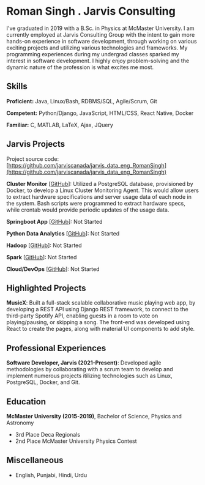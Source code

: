 # Roman Singh . Jarvis Consulting

I've graduated in 2019 with a B.Sc. in Physics at McMaster University. I am currently employed at Jarvis Consulting Group with the intent to gain more hands-on experience in software development, through working on various exciting projects and utilizing various technologies and frameworks. My programming experiences during my undergrad classes sparked my interest in software development. I highly enjoy problem-solving and the dynamic nature of the profession is what excites me most.

## Skills

**Proficient:** Java, Linux/Bash, RDBMS/SQL, Agile/Scrum, Git

**Competent:** Python/Django, JavaScript, HTML/CSS, React Native, Docker

**Familiar:** C, MATLAB, LaTeX, Ajax, JQuery

## Jarvis Projects

Project source code: [https://github.com/jarviscanada/jarvis_data_eng_RomanSingh](https://github.com/jarviscanada/jarvis_data_eng_RomanSingh)


**Cluster Monitor** [[GitHub](https://github.com/jarviscanada/jarvis_data_eng_RomanSingh/tree/master/linux_sql)]: Utilized a PostgreSQL database, provisioned by Docker, to develop a Linux Cluster Monitoring Agent. This would allow users to extract hardware specifications and server usage data of each node in the system. Bash scripts were programmed to extract hardware specs, while crontab would provide periodic updates of the usage data.

**Springboot App** [[GitHub](https://github.com/jarviscanada/jarvis_data_eng_RomanSingh/tree/master/springboot)]: Not Started

**Python Data Analytics** [[GitHub](https://github.com/jarviscanada/jarvis_data_eng_RomanSingh/tree/master/python_data_anlytics)]: Not Started

**Hadoop** [[GitHub](https://github.com/jarviscanada/jarvis_data_eng_RomanSingh/tree/master/hadoop)]: Not Started

**Spark** [[GitHub](https://github.com/jarviscanada/jarvis_data_eng_RomanSingh/tree/master/spark)]: Not Started

**Cloud/DevOps** [[GitHub](https://github.com/jarviscanada/jarvis_data_eng_RomanSingh/tree/master/cloud_devops)]: Not Started


## Highlighted Projects
**MusicX**: Built a full-stack scalable collaborative music playing web app, by developing a REST API using Django REST framework, to connect to the third-party Spotify API, enabling guests in a room to vote on playing/pausing, or skipping a song. The front-end was developed using React to create the pages, along with material UI components to add style.


## Professional Experiences

**Software Developer, Jarvis (2021-Present)**: Developed agile methodologies by collaborating with a scrum team to develop and implement numerous projects itilizing technologies such as Linux, PostgreSQL, Docker, and Git.


## Education
**McMaster University (2015-2019)**, Bachelor of Science, Physics and Astronomy
- 3rd Place Deca Regionals
- 2nd Place McMaster University Physics Contest


## Miscellaneous
- English, Punjabi, Hindi, Urdu